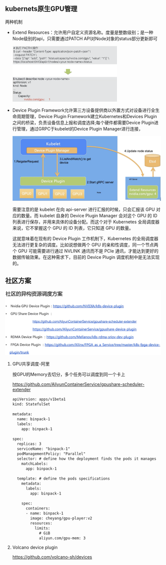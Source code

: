## kubernets原生GPU管理

两种机制

* Extend Resources：允许用户自定义资源名称。度量是整数级别；是一种Node级别的api，只需要通过PATCH API对Node对象的status部分更新即可

  <img src="../pics/extended resources.png" alt="10.png" style="zoom: 33%;" />

* Device Plugin Framework允许第三方设备提供商以外置方式对设备进行全生命周期管理，Device Plugin Framework建立Kubernetes和Devices Plugin之间的桥梁，负责设备信息上报和调度选择;每个硬件都需要Device Plugin进行管理，通过GRPC于kubelet的Device Plugin Manager进行连接，

  <img src="../pics/Device Plugin Framework.png" alt="12.png" style="zoom:50%;" />

  需要注意的是 kubelet 在向 api-server 进行汇报的时候，只会汇报该 GPU 对应的数量。而 kubelet 自身的 Device Plugin Manager 会对这个 GPU 的 ID 列表进行保存，并用来具体的设备分配。而这个对于 Kubernetes 全局调度器来说，它不掌握这个 GPU 的 ID 列表，它只知道 GPU 的数量。

  这就意味着在现有的 Device Plugin 工作机制下，Kubernetes 的全局调度器无法进行更复杂的调度。比如说想做两个 GPU 的亲和性调度，同一个节点两个 GPU 可能需要进行通过 NVLINK 通讯而不是 PCIe 通讯，才能达到更好的数据传输效果。在这种需求下，目前的 Device Plugin 调度机制中是无法实现的。



## 社区方案

![14.png](../pics/GPU方案.png)

1. GPU共享调度-阿里

   按GPU的Memory去切分，多个任务可以调度到同一个卡上

   https://github.com/AliyunContainerService/gpushare-scheduler-extender

       apiVersion: apps/v1beta1
       kind: StatefulSet
       
       metadata:
         name: binpack-1
         labels:
           app: binpack-1
       
       spec:
         replicas: 3
         serviceName: "binpack-1"
         podManagementPolicy: "Parallel"
         selector: # define how the deployment finds the pods it manages
           matchLabels:
             app: binpack-1
       
         template: # define the pods specifications
           metadata:
             labels:
               app: binpack-1
       
           spec:
             containers:
             - name: binpack-1
               image: cheyang/gpu-player:v2
               resources:
                 limits:
                   # GiB
                   aliyun.com/gpu-mem: 3

2. Volcano device plugin

   https://github.com/volcano-sh/devices